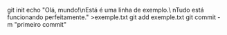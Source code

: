 git init
echo "Olá, mundo!\nEstá é uma linha de exemplo.\ nTudo está funcionando perfeitamente." >exemple.txt
git add exemple.txt
git commit -m "primeiro commit"

